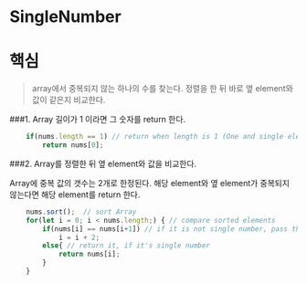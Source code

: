 # SingleNumber

# 핵심

> array에서 중복되지 않는 하나의 수를 찾는다.
> 정렬을 한 뒤 바로 옆 element와 값이 같은지 비교한다. 

###1. Array 길이가 1 이라면 그 숫자를 return 한다.

```js
    if(nums.length == 1) // return when length is 1 (One and single element)
        return nums[0];
```

###2. Array를 정렬한 뒤 옆 element와 값을 비교한다.

Array에 중복 값의 갯수는 2개로 한정된다.
해당 element와 옆 element가 중복되지 않는다면 해당 element를 return 한다.

```js
    nums.sort();  // sort Array
    for(let i = 0; i < nums.length;) { // compare sorted elements
        if(nums[i] == nums[i+1]) // if it is not single number, pass that pair.
            i = i + 2;
        else{ // return it, if it's single number
            return nums[i];
        }
    }
```
